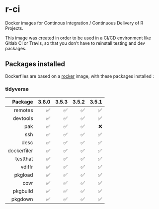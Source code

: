 # r-ci

Docker images for Continous Integration / Continuous Delivery of R Projects. 

This image was created in order to be used in a CI/CD environment like Gitlab CI or Travis, so that you don't have to reinstall testing and dev packages. 

## Packages installed

Dockerfiles are based on a [rocker](https://hub.docker.com/u/rocker) image, with these packages installed : 

### tidyverse

| Package |  3.6.0|   3.5.3|    3.5.2|     3.5.1| 
|--------:|------:|------:|------:|------:|
|  remotes|  ✅|  ✅|  ✅|  ✅|
|  devtools|  ✅| ✅|  ✅|  ✅|
|  pak|  ✅| ✅|  ✅|  ❌|
|  ssh|  ✅| ✅|  ✅|  ✅|
|  desc|  ✅| ✅|  ✅|  ✅|
|  dockerfiler|  ✅| ✅|  ✅|  ✅|
|  testthat|  ✅| ✅|  ✅|  ✅|
|  vdiffr|  ✅| ✅|  ✅|  ✅|
|  pkgload|  ✅| ✅|  ✅|  ✅|
|  covr|  ✅| ✅|  ✅|  ✅|
|  pkgbuild|  ✅| ✅|  ✅|  ✅|
|  pkgdown|  ✅| ✅|  ✅|  ✅|

